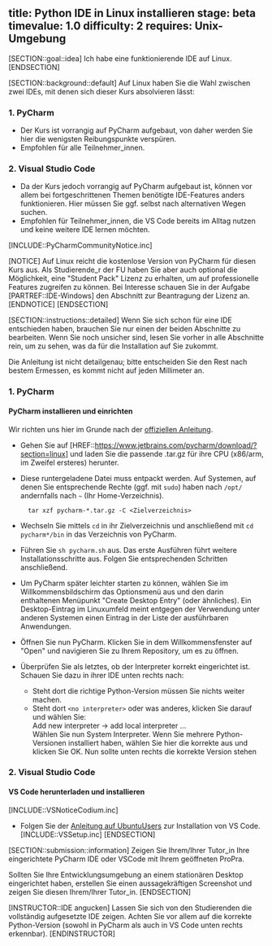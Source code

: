 title: Python IDE in Linux installieren
stage: beta
timevalue: 1.0
difficulty: 2
requires: Unix-Umgebung
---

[SECTION::goal::idea]
Ich habe eine funktionierende IDE auf Linux.
[ENDSECTION]


[SECTION::background::default]
Auf Linux haben Sie die Wahl zwischen zwei IDEs, mit denen sich dieser Kurs absolvieren lässt:


### 1. PyCharm

- Der Kurs ist vorrangig auf PyCharm aufgebaut, von daher werden Sie hier die wenigsten 
  Reibungspunkte verspüren.
- Empfohlen für alle Teilnehmer_innen.


### 2. Visual Studio Code

- Da der Kurs jedoch vorrangig auf PyCharm aufgebaut ist, können vor allem bei fortgeschrittenen
  Themen benötigte IDE-Features anders funktionieren. Hier müssen Sie ggf. selbst nach 
  alternativen Wegen suchen.
- Empfohlen für Teilnehmer_innen, die VS Code bereits im Alltag nutzen und keine weitere IDE lernen 
  möchten.

[INCLUDE::PyCharmCommunityNotice.inc]

[NOTICE]
Auf Linux reicht die kostenlose Version von PyCharm für diesen Kurs aus.
Als Studierende_r der FU haben Sie aber auch optional die Möglichkeit, eine "Student Pack" 
Lizenz zu erhalten, um auf professionelle Features zugreifen zu können.
Bei Interesse schauen Sie in der Aufgabe [PARTREF::IDE-Windows] den Abschnitt zur Beantragung 
der Lizenz an.
[ENDNOTICE]
[ENDSECTION]


[SECTION::instructions::detailed]
Wenn Sie sich schon für eine IDE entschieden haben, brauchen Sie nur einen der beiden Abschnitte 
zu bearbeiten.
Wenn Sie noch unsicher sind, lesen Sie vorher in alle Abschnitte rein, um zu sehen, was da für 
die Installation auf Sie zukommt. 

Die Anleitung ist nicht detailgenau; bitte entscheiden Sie den Rest nach bestem Ermessen,
es kommt nicht auf jeden Millimeter an.


### 1. PyCharm


#### PyCharm installieren und einrichten

Wir richten uns hier im Grunde nach der
[offiziellen Anleitung](https://www.jetbrains.com/help/pycharm/installation-guide.html#standalone).

- Gehen Sie auf [HREF::https://www.jetbrains.com/pycharm/download/?section=linux] und laden Sie 
  die passende .tar.gz für ihre CPU (x86/arm, im Zweifel ersteres) herunter.
- Diese runtergeladene Datei muss entpackt werden. Auf Systemen, auf denen Sie entsprechende Rechte
  (ggf. mit `sudo`) haben nach `/opt/` andernfalls nach `~` (Ihr Home-Verzeichnis).
  
  ```
    tar xzf pycharm-*.tar.gz -C <Zielverzeichnis>
  ```

- Wechseln Sie mittels `cd` in ihr Zielverzeichnis und anschließend mit `cd pycharm*/bin` in das
  Verzeichnis von PyCharm.
- Führen Sie `sh pycharm.sh` aus. Das erste Ausführen führt weitere Installationsschritte aus.
  Folgen Sie entsprechenden Schritten anschließend.
- Um PyCharm später leichter starten zu können, wählen Sie im Willkommensbildschirm das Optionsmenü
  aus und den darin enthaltenen Menüpunkt "Create Desktop Entry" (oder ähnliches).
  Ein Desktop-Eintrag im Linuxumfeld meint entgegen der Verwendung unter anderen Systemen einen Eintrag
  in der Liste der ausführbaren Anwendungen.
- Öffnen Sie nun PyCharm. Klicken Sie in dem Willkommensfenster auf "Open" und navigieren Sie zu 
  Ihrem Repository, um es zu öffnen.
- Überprüfen Sie als letztes, ob der Interpreter korrekt eingerichtet ist. Schauen Sie dazu in 
  ihrer IDE unten rechts nach:
    - Steht dort die richtige Python-Version müssen Sie nichts weiter 
      machen. 
    - Steht dort `<no interpreter>` oder was anderes, klicken Sie darauf und wählen Sie:  
      Add new interpreter → add local interpreter ...  
      Wählen Sie nun System Interpreter. Wenn Sie mehrere Python-Versionen installiert haben, 
      wählen Sie hier die korrekte aus und klicken Sie OK. Nun sollte unten rechts die korrekte 
      Version stehen


### 2. Visual Studio Code


#### VS Code herunterladen und installieren

[INCLUDE::VSNoticeCodium.inc]

- Folgen Sie der [Anleitung auf UbuntuUsers](https://wiki.ubuntuusers.de/Visual_Studio_Code/)
  zur Installation von VS Code.
[INCLUDE::VSSetup.inc]
[ENDSECTION]


[SECTION::submission::information]
Zeigen Sie Ihrem/Ihrer Tutor_in Ihre eingerichtete PyCharm IDE oder VSCode mit Ihrem geöffneten 
ProPra.

Sollten Sie Ihre Entwicklungsumgebung an einem stationären Desktop eingerichtet haben, erstellen 
Sie einen aussagekräftigen Screenshot und zeigen Sie diesen Ihrem/Ihrer Tutor_in.
[ENDSECTION]

[INSTRUCTOR::IDE angucken]
Lassen Sie sich von den Studierenden die vollständig aufgesetzte IDE zeigen.
Achten Sie vor allem auf die korrekte Python-Version (sowohl in PyCharm als auch in VS Code unten 
rechts erkennbar).
[ENDINSTRUCTOR]
